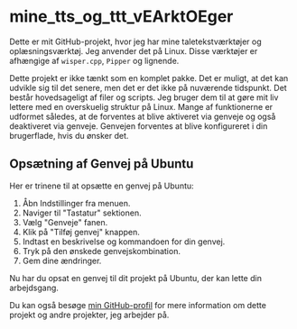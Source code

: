 # mine_tts_og_ttt_vEArktOEger

Dette er mit GitHub-projekt, hvor jeg har mine taletekstværktøjer og oplæsningsværktøj. Jeg anvender det på Linux. Disse værktøjer er afhængige af `wisper.cpp`, `Pipper` og lignende.

Dette projekt er ikke tænkt som en komplet pakke. Det er muligt, at det kan udvikle sig til det senere, men det er det ikke på nuværende tidspunkt. Det består hovedsageligt af filer og scripts. Jeg bruger dem til at gøre mit liv lettere med en overskuelig struktur på Linux. Mange af funktionerne er udformet således, at de forventes at blive aktiveret via genveje og også deaktiveret via genveje. Genvejen forventes at blive konfigureret i din brugerflade, hvis du ønsker det.

## Opsætning af Genvej på Ubuntu

Her er trinene til at opsætte en genvej på Ubuntu:

1. Åbn Indstillinger fra menuen.
2. Naviger til "Tastatur" sektionen.
3. Vælg "Genveje" fanen.
4. Klik på "Tilføj genvej" knappen.
5. Indtast en beskrivelse og kommandoen for din genvej.
6. Tryk på den ønskede genvejskombination.
7. Gem dine ændringer.

Nu har du opsat en genvej til dit projekt på Ubuntu, der kan lette din arbejdsgang.

Du kan også besøge [min GitHub-profil](https://github.com/klyxa) for mere information om dette projekt og andre projekter, jeg arbejder på.
